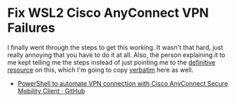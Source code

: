 # Fix WSL2 Cisco AnyConnect VPN Failures

I finally went through the steps to get this working. It wasn't that
hard, just really annoying that you have to do it at all. Also, the
person explaining it to me kept telling me the steps instead of just
pointing me to the [definitive resource] on this, which I'm going to copy
[verbatim] here as well.

* [PowerShell to automate VPN connection with Cisco AnyConnect Secure Mobility Client · GitHub](https://gist.github.com/DanielRis/91bd5fc4e21ff314cac8e266304f9ad2)

[definitive resource]: <https://gist.github.com/DanielRis/91bd5fc4e21ff314cac8e266304f9ad2>
[verbatim]: WSL2_VPN_Workaround_Instructions.md
